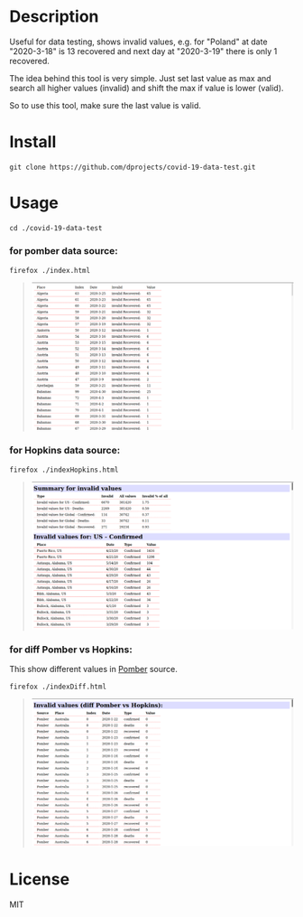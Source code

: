 # Description

Useful for data testing, shows invalid values, e.g. for "Poland" at date 
"2020-3-18" is 13 recovered and next day at "2020-3-19" there is only 1 recovered. 

The idea behind this tool is very simple. Just set last value as max and search 
all higher values (invalid) and shift the max if value is lower (valid).

So to use this tool, make sure the last value is valid.

# Install

    git clone https://github.com/dprojects/covid-19-data-test.git

# Usage

    cd ./covid-19-data-test
    
### for pomber data source: 

    firefox ./index.html

> ![screen1](https://github.com/dprojects/covid-19-data-test/blob/master/screen1.png)
    
    
### for Hopkins data source:     
    
    firefox ./indexHopkins.html

> ![screen2](https://github.com/dprojects/covid-19-data-test/blob/master/screen2.png)

### for diff Pomber vs Hopkins:     
    
This show different values in [Pomber](https://pomber.github.io/covid19/timeseries.json) source.
        
    firefox ./indexDiff.html

> ![screen3](https://github.com/dprojects/covid-19-data-test/blob/master/screen3.png)
    
# License

MIT
